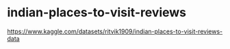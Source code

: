 # indian-places-to-visit-reviews
https://www.kaggle.com/datasets/ritvik1909/indian-places-to-visit-reviews-data
